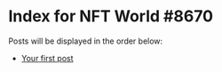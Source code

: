 # Index for NFT World #8670
Posts will be displayed in the order below:

- [Your first post](./001-first.md)

